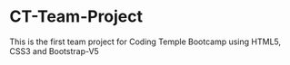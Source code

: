 # CT-Team-Project
This is the first team project for Coding Temple Bootcamp using HTML5, CSS3 and Bootstrap-V5





